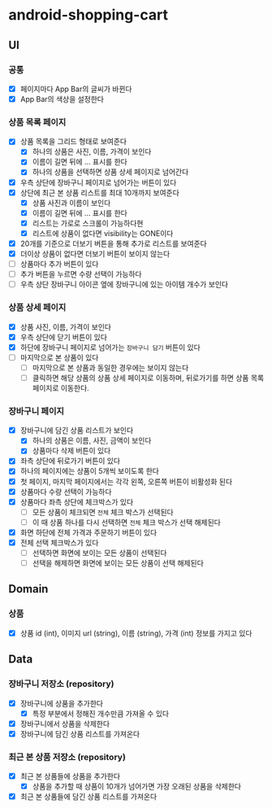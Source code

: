 # android-shopping-cart

## UI

### 공통

- [x] 페이지마다 App Bar의 글씨가 바뀐다
- [x] App Bar의 색상을 설정한다

### 상품 목록 페이지

- [x] 상품 목록을 그리드 형태로 보여준다
    - [x] 하나의 상품은 사진, 이름, 가격이 보인다
    - [x] 이름이 길면 뒤에 ... 표시를 한다
    - [x] 하나의 상품을 선택하면 상품 상세 페이지로 넘어간다
- [x] 우측 상단에 장바구니 페이지로 넘어가는 버튼이 있다
- [x] 상단에 최근 본 상품 리스트를 최대 10개까지 보여준다
    - [x] 상품 사진과 이름이 보인다
    - [x] 이름이 길면 뒤에 ... 표시를 한다
    - [x] 리스트는 가로로 스크롤이 가능하다현
    - [x] 리스트에 상품이 없다면 visibility는 GONE이다
- [x] 20개를 기준으로 더보기 버튼을 통해 추가로 리스트를 보여준다
- [x] 더이상 상품이 없다면 더보기 버튼이 보이지 않는다
- [ ] 상품마다 추가 버튼이 있다
- [ ] 추가 버튼을 누르면 수량 선택이 가능하다
- [ ] 우측 상단 장바구니 아이콘 옆에 장바구니에 있는 아이템 개수가 보인다

### 상품 상세 페이지

- [x] 상품 사진, 이름, 가격이 보인다
- [x] 우측 상단에 닫기 버튼이 있다
- [x] 하단에 장바구니 페이지로 넘어가는 `장바구니 담기` 버튼이 있다
- [ ] 마지막으로 본 상품이 있다
  - [ ] 마지막으로 본 상품과 동일한 경우에는 보이지 않는다
  - [ ] 클릭하면 해당 상품의 상품 상세 페이지로 이동하며, 뒤로가기를 하면 상품 목록 페이지로 이동한다.

### 장바구니 페이지

- [x] 장바구니에 담긴 상품 리스트가 보인다
    - [x] 하나의 상품은 이름, 사진, 금액이 보인다
    - [x] 상품마다 삭제 버튼이 있다
- [x] 좌측 상단에 뒤로가기 버튼이 있다
- [x] 하나의 페이지에는 상품이 5개씩 보이도록 한다
- [x] 첫 페이지, 마지막 페이지에서는 각각 왼쪽, 오른쪽 버튼이 비활성화 된다
- [x] 상품마다 수량 선택이 가능하다
- [x] 상품마다 좌측 상단에 체크박스가 있다
  - [ ] 모든 상품이 체크되면 `전체` 체크 박스가 선택된다
  - [ ] 이 때 상품 하나를 다시 선택하면 `전체` 체크 박스가 선택 해제된다
- [x] 화면 하단에 전체 가격과 주문하기 버튼이 있다
- [x] 전체 선택 체크박스가 있다
  - [ ] 선택하면 화면에 보이는 모든 상품이 선택된다
  - [ ] 선택을 해제하면 화면에 보이는 모든 상품이 선택 해제된다

## Domain

### 상품

- [x] 상품 id (int), 이미지 url (string), 이름 (string), 가격 (int) 정보를 가지고 있다

## Data

### 장바구니 저장소 (repository)

- [x] 장바구니에 상품을 추가한다
    - [x] 특정 부분에서 정해진 개수만큼 가져올 수 있다
- [x] 장바구니에서 상품을 삭제한다
- [x] 장바구니에 담긴 상품 리스트를 가져온다

### 최근 본 상품 저장소 (repository)

- [x] 최근 본 상품들에 상품을 추가한다
    - [x] 상품을 추가할 때 상품이 10개가 넘어가면 가장 오래된 상품을 삭제한다
- [x] 최근 본 상품들에 담긴 상품 리스트를 가져온다
